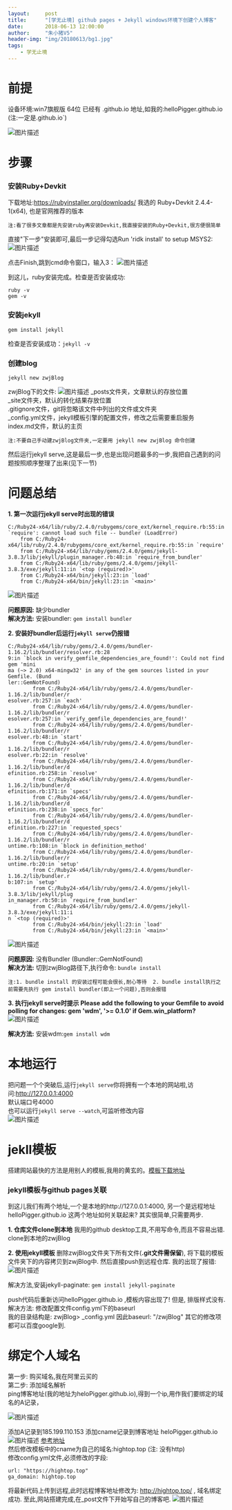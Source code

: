 ```yaml
---
layout:     post
title:      "[学无止境] github pages + Jekyll windows环境下创建个人博客"
date:       2018-06-13 12:00:00
author:     "朱小猪V5"
header-img: "img/20180613/bg1.jpg"
tags:
    - 学无止境
---
```


# 前提
设备环境:win7旗舰版 64位
已经有 <yourname>.github.io 地址,如我的:helloPigger.github.io
(注:一定是<yourname>.github.io`)

![图片描述][1]

# 步骤
### 安装Ruby+Devkit 
下载地址:https://rubyinstaller.org/downloads/
我选的 Ruby+Devkit 2.4.4-1(x64), 也是官网推荐的版本


`注:看了很多文章都是先安装ruby再安装Devkit,我直接安装的Ruby+Devkit,很方便很简单`

直接"下一步"安装即可,最后一步记得勾选Run 'ridk install' to setup MSYS2:
![图片描述][2]


点击Finish,跳到cmd命令窗口，输入3：
![图片描述][3]


到这儿，ruby安装完成。检查是否安装成功:
```
ruby -v
gem -v
```

### 安装jekyll
```
gem install jekyll
```
检查是否安装成功：`jekyll -v`

### 创建blog
```
jekyll new zwjBlog
```
zwjBlog下的文件:
![图片描述][4]
_posts文件夹，文章默认的存放位置<br>
_site文件夹，默认的转化结果存放位置<br>
.gitignore文件，git将忽略该文件中列出的文件或文件夹<br>
_config.yml文件，jekyll模板引擎的配置文件，修改之后需要重启服务<br>
index.md文件，默认的主页<br>


`注:不要自己手动建zwjBlog文件夹,一定要用 jekyll new zwjBlog 命令创建`

然后运行jekyll serve,这是最后一步,也是出现问题最多的一步,我把自己遇到的问题按照顺序整理了出来(见下一节)
# 问题总结
**1. 第一次运行jekyll serve时出现的错误**
```
C:/Ruby24-x64/lib/ruby/2.4.0/rubygems/core_ext/kernel_require.rb:55:in `require': cannot load such file -- bundler (LoadError)
    from C:/Ruby24-x64/lib/ruby/2.4.0/rubygems/core_ext/kernel_require.rb:55:in `require'
    from C:/Ruby24-x64/lib/ruby/gems/2.4.0/gems/jekyll-3.8.3/lib/jekyll/plugin_manager.rb:48:in `require_from_bundler'
    from C:/Ruby24-x64/lib/ruby/gems/2.4.0/gems/jekyll-3.8.3/exe/jekyll:11:in `<top (required)>'
    from C:/Ruby24-x64/bin/jekyll:23:in `load'
    from C:/Ruby24-x64/bin/jekyll:23:in `<main>'
  ```
![图片描述][5]


**问题原因:**
缺少bundler<br>
**解决方法:**
安装bundler: `gem install bundler`<br>

**2. 安装好bundler后运行`jekyll serve`仍报错**
```
C:/Ruby24-x64/lib/ruby/gems/2.4.0/gems/bundler-1.16.2/lib/bundler/resolver.rb:28
9:in `block in verify_gemfile_dependencies_are_found!': Could not find gem 'mini
ma (~> 2.0) x64-mingw32' in any of the gem sources listed in your Gemfile. (Bund
ler::GemNotFound)
        from C:/Ruby24-x64/lib/ruby/gems/2.4.0/gems/bundler-1.16.2/lib/bundler/r
esolver.rb:257:in `each'
        from C:/Ruby24-x64/lib/ruby/gems/2.4.0/gems/bundler-1.16.2/lib/bundler/r
esolver.rb:257:in `verify_gemfile_dependencies_are_found!'
        from C:/Ruby24-x64/lib/ruby/gems/2.4.0/gems/bundler-1.16.2/lib/bundler/r
esolver.rb:48:in `start'
        from C:/Ruby24-x64/lib/ruby/gems/2.4.0/gems/bundler-1.16.2/lib/bundler/r
esolver.rb:22:in `resolve'
        from C:/Ruby24-x64/lib/ruby/gems/2.4.0/gems/bundler-1.16.2/lib/bundler/d
efinition.rb:258:in `resolve'
        from C:/Ruby24-x64/lib/ruby/gems/2.4.0/gems/bundler-1.16.2/lib/bundler/d
efinition.rb:171:in `specs'
        from C:/Ruby24-x64/lib/ruby/gems/2.4.0/gems/bundler-1.16.2/lib/bundler/d
efinition.rb:238:in `specs_for'
        from C:/Ruby24-x64/lib/ruby/gems/2.4.0/gems/bundler-1.16.2/lib/bundler/d
efinition.rb:227:in `requested_specs'
        from C:/Ruby24-x64/lib/ruby/gems/2.4.0/gems/bundler-1.16.2/lib/bundler/r
untime.rb:108:in `block in definition_method'
        from C:/Ruby24-x64/lib/ruby/gems/2.4.0/gems/bundler-1.16.2/lib/bundler/r
untime.rb:20:in `setup'
        from C:/Ruby24-x64/lib/ruby/gems/2.4.0/gems/bundler-1.16.2/lib/bundler.r
b:107:in `setup'
        from C:/Ruby24-x64/lib/ruby/gems/2.4.0/gems/jekyll-3.8.3/lib/jekyll/plug
in_manager.rb:50:in `require_from_bundler'
        from C:/Ruby24-x64/lib/ruby/gems/2.4.0/gems/jekyll-3.8.3/exe/jekyll:11:i
n `<top (required)>'
        from C:/Ruby24-x64/bin/jekyll:23:in `load'
        from C:/Ruby24-x64/bin/jekyll:23:in `<main>'
```    
![图片描述][6]   


**问题原因:**
没有Bundler (Bundler::GemNotFound)<br>
**解决方法:**
切到zwjBlog路径下,执行命令: `bundle install` <br> 

`注:1. bundle install 的安装过程可能会很长,耐心等待  2. bundle install执行之前需要先执行 gem install bundler(即上一个问题),否则会报错`


**3. 执行jekyll serve时提示 Please add the following to your Gemfile to avoid polling for changes: gem 'wdm', '>= 0.1.0' if Gem.win_platform?**
![图片描述][7]

**解决方法:**
安装wdm:`gem install wdm`


# 本地运行
把问题一个个突破后,运行`jekyll serve`你将拥有一个本地的网站啦,访问:http://127.0.0.1:4000<br>
默认端口号4000<br>
也可以运行`jekyll serve --watch`,可监听修改内容<br>
![图片描述][8]


# jekll模板
搭建网站最快的方法是用别人的模板,我用的黄玄的。[模板下载地址](https://github.com/Huxpro/huxpro.github.io)
### jekyll模板与github pages关联
到这儿我们有两个地址,一个是本地的http://127.0.0.1:4000, 
另一个是远程地址helloPigger.github.io 
这两个地址如何关联起来?
其实很简单,只需要两步.

**1. 仓库文件clone到本地**
我用的github desktop工具,不用写命令,而且不容易出错.
clone到本地的zwjBlog

**2. 使用jekyll模板**
删除zwjBlog文件夹下所有文件(**.git文件需保留**),
将下载的模板文件夹下的内容拷贝到zwjBlog中.
然后直接push到远程仓库.
我的出现了报错:
![图片描述][9]


解决方法,安装jekyll-paginate: `gem install jekyll-paginate`

push代码后重新访问helloPigger.github.io ,模板内容出现了!
但是, 排版样式没有.<br>
解决方法: 修改配置文件config.yml下的baseurl<br>
我的目录结构是: zwjBlog> _config.yml
因此baseurl: "/zwjBlog"
其它的修改项都可以百度google到.

# 绑定个人域名
第一步: 购买域名,我在阿里云买的<br>
第二步: 添加域名解析<br>
ping博客地址(我的地址为heloPigger.github.io),得到一个ip,用作我们要绑定的域名的A记录，

![图片描述][10]

添加A记录到185.199.110.153
添加cname记录到博客地址 heloPigger.github.io
![图片描述][11]
[参考地址](https://blog.csdn.net/u012782626/article/details/47999691)<br>
然后修改模板中的cname为自己的域名:hightop.top (注: 没有http)<br>
修改config.yml文件,必须修改的字段:
```
url: "https://hightop.top"  
ga_domain: hightop.top
```

将最新代码上传到远程,此时远程博客地址修改为: http://hightop.top/ , 域名绑定成功.
至此,网站搭建完成,在_post文件下开始写自己的博客吧.
![图片描述][12]


  [1]: /img/20180613/1.png
  [2]: /img/20180613/2.png
  [3]: /img/20180613/3.png
  [4]: /img/20180613/4.png
  [5]: /img/20180613/5.png
  [6]: /img/20180613/6.png
  [7]: /img/20180613/7.png
  [8]: /img/20180613/8.png
  [9]: /img/20180613/9.png
  [10]: /img/20180613/10.png
  [11]: /img/20180613/11.png
  [12]: /img/20180613/12.png